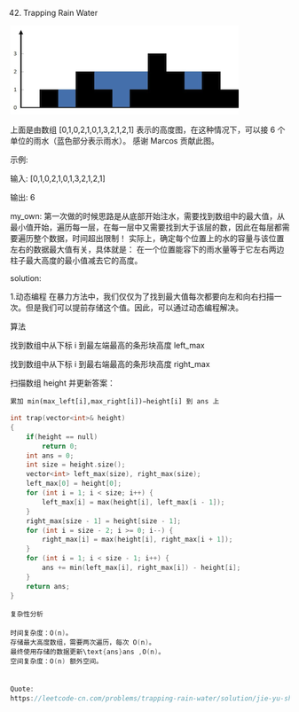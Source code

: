 042. Trapping Rain Water

![](./image.png)  

上面是由数组 [0,1,0,2,1,0,1,3,2,1,2,1] 表示的高度图，在这种情况下，可以接 6 个单位的雨水（蓝色部分表示雨水）。 感谢 Marcos 贡献此图。

示例:

输入: [0,1,0,2,1,0,1,3,2,1,2,1]

输出: 6

my_own:
第一次做的时候思路是从底部开始注水，需要找到数组中的最大值，从最小值开始，遍历每一层，在每一层中又需要找到大于该层的数，因此在每层都需要遍历整个数据，时间超出限制！
实际上，确定每个位置上的水的容量与该位置左右的数据最大值有关，具体就是： 在一个位置能容下的雨水量等于它左右两边柱子最大高度的最小值减去它的高度。

solution:

1.动态编程
在暴力方法中，我们仅仅为了找到最大值每次都要向左和向右扫描一次。但是我们可以提前存储这个值。因此，可以通过动态编程解决。

算法

找到数组中从下标 i 到最左端最高的条形块高度 left_max

找到数组中从下标 i 到最右端最高的条形块高度 right_max 

扫描数组 height 并更新答案：

    累加 min(max_left[i],max_right[i])−height[i] 到 ans 上

```cpp
int trap(vector<int>& height)  
{  
    if(height == null)  
		return 0;  
    int ans = 0;  
    int size = height.size();  
    vector<int> left_max(size), right_max(size);  
    left_max[0] = height[0];  
    for (int i = 1; i < size; i++) {  
        left_max[i] = max(height[i], left_max[i - 1]);  
    }  
    right_max[size - 1] = height[size - 1];  
    for (int i = size - 2; i >= 0; i--) {  
        right_max[i] = max(height[i], right_max[i + 1]);  
    }  
    for (int i = 1; i < size - 1; i++) {  
        ans += min(left_max[i], right_max[i]) - height[i];  
    }  
    return ans;  
}  

复杂性分析

时间复杂度：O(n)。  
存储最大高度数组，需要两次遍历，每次 O(n)。  
最终使用存储的数据更新\text{ans}ans ,O(n)。  
空间复杂度：O(n) 额外空间。


Quote:
https://leetcode-cn.com/problems/trapping-rain-water/solution/jie-yu-shui-by-leetcode/